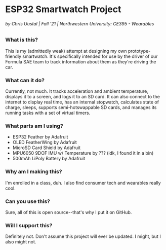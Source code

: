 # ESP32 Smartwatch Project
###### by Chris Uustal | Fall '21 | Northwestern University: CE395 - Wearables 
### What is this? 
This is my (admittedly weak) attempt at designing my own prototype-friendly smartwatch. 
It's specifically intended for use by the driver of our Formula SAE team to track information
about them as they're driving the car. 
### What can it do? 
Currently, not much. It tracks acceleration and ambient temperature, displays it to a screen, 
and logs it to an SD card. It can also connect to the internet to display real time, has an
internal stopwatch, calculates state of charge, sleeps, supports semi-hotswappable SD cards, 
and manages its running tasks with a set of virtual timers. 
### What parts am I using? 
- ESP32 Feather by Adafruit
- OLED FeatherWing by Adafruit
- MicroSD Card Shield by Adafruit
- MPU6050 9DOF IMU w/ Temperature by ??? (idk, I found it in a bin)
- 500mAh LiPoly Battery by Adafruit 
### Why am I making this? 
I'm enrolled in a class, duh. I also find consumer tech and wearables really cool. 
### Can you use this? 
Sure, all of this is open source--that's why I put it on GitHub.
### Will I support this? 
Definitely not. Don't assume this project will ever be updated. I might, but I also might not. 